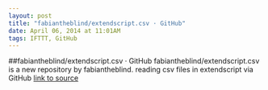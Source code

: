 ```yaml
---
layout: post
title: "fabiantheblind/extendscript.csv · GitHub"
date: April 06, 2014 at 11:01AM
tags: IFTTT, GitHub
---
```

##fabiantheblind/extendscript.csv · GitHub
fabiantheblind/extendscript.csv is a new repository by fabiantheblind. reading csv files in extendscript via GitHub
[link to source](http://ift.tt/PJiaVK) 
